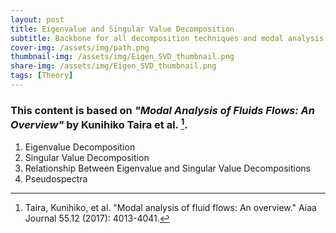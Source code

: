 ```yaml
---
layout: post
title: Eigenvalue and Singular Value Decomposition
subtitle: Backbone for all decomposition techniques and modal analysis
cover-img: /assets/img/path.png 
thumbnail-img: /assets/img/Eigen_SVD_thumbnail.png
share-img: /assets/img/Eigen_SVD_thumbnail.png
tags: [Theory]
---
```


### This content is based on *"Modal Analysis of Fluids Flows: An Overview"* by Kunihiko Taira et al. [^1]. 


1. Eigenvalue Decomposition
2. Singular Value Decomposition
3. Relationship Between Eigenvalue and Singular Value Decompositions
4. Pseudospectra



[^1]: Taira, Kunihiko, et al. "Modal analysis of fluid flows: An overview." Aiaa Journal 55.12 (2017): 4013-4041. 
